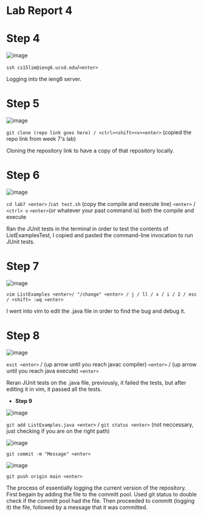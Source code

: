 Lab Report 4
=========
# **Step 4**

![image](https://github.com/doanhandonly/cse15l-lab-reports/assets/127058698/727735ad-fdb8-4df5-939e-706cc20eccf1)

`ssh cs15lim@ieng6.ucsd.edu`/`<enter>`

Logging into the ieng6 server. 

# **Step 5**

![image](https://github.com/doanhandonly/cse15l-lab-reports/assets/127058698/f743bf16-bd7d-4929-9991-279fe16e49a3)

`git clone (repo link goes here) / <ctrl><shift><v><enter>` (copied the repo link from week 7's lab) 

Cloning the repository link to have a copy of that repository locally. 

# **Step 6**

![image](https://github.com/doanhandonly/cse15l-lab-reports/assets/127058698/d35f61f3-cf1d-4f06-896b-d34ebf86e4fb)

`cd lab7 <enter>` /`cat test.sh` (copy the compile and execute line) `<enter>` / `<ctrl> v` `<enter>`(or whatever your past command is) both the compile and execute

Ran the JUnit tests in the terminal in order to test the contents of ListExamplesTest, I copied and pasted the command-line invocation to run JUnit tests. 

# **Step 7**

![image](https://github.com/doanhandonly/cse15l-lab-reports/assets/127058698/423a0632-9ddf-418e-b4ce-efab8d2d1b59)

`vim ListExamples <enter>/ "/change" <enter> / j / ll / x / i / 2 / esc / <shift> :wq <enter>`

I went into vim to edit the .java file in order to find the bug and debug it. 
  
# **Step 8**

![image](https://github.com/doanhandonly/cse15l-lab-reports/assets/127058698/18b55e90-0f22-4f11-bcec-b94da424bee4)

`exit <enter>` / (up arrow until you reach javac compiler) `<enter>` / (up arrow until you reach java execute) `<enter>`

Reran JUnit tests on the .java file, previously, it failed the tests, but after editing it in vim, it passed all the tests. 
  
* **Step 9**

![image](https://github.com/doanhandonly/cse15l-lab-reports/assets/127058698/6808ba79-6e90-4a2f-97fd-e0fa75d0148b)

`git add ListExamples.java <enter>` / `git status <enter>` (not neccessary, just checking if you are on the right path)
  
![image](https://github.com/doanhandonly/cse15l-lab-reports/assets/127058698/ac7fde42-3468-484b-9fed-0d00c0307818)

`git commit -m "Message" <enter> `

![image](https://github.com/doanhandonly/cse15l-lab-reports/assets/127058698/ec459e5c-0595-4321-82de-ae129eb733ba)

`git push origin main <enter> `

The process of essentially logging the current version of the repository. First begain by adding the file to the committ pool. Used git status to double check if the committ pool had the file. Then proceeded to committ (logging it) the file, followed by a message that it was committed. 





